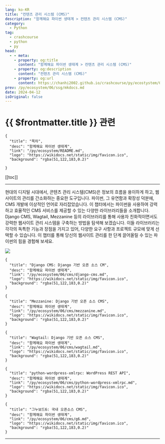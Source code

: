 ```yaml
---
lang: ko-KR
title: "컨텐츠 관리 시스템 (CMS)"
description: "함께해요 파이썬 생태계 > 컨텐츠 관리 시스템 (CMS)"
category:
  - Python
tag: 
  - crashcourse
  - python
  - py
head:
  - - meta:
    - property: og:title
      content: "함께해요 파이썬 생태계 > 컨텐츠 관리 시스템 (CMS)"
    - property: og:description
      content: "컨텐츠 관리 시스템 (CMS)"
    - property: og:url
      content: https://chanhi2002.github.io/crashcourse/py/ecostystem/06/cms/
prev: /py/ecosystem/06/ssg/mkdocs.md
date: 2024-04-12
isOriginal: false
---
```


# {{ $frontmatter.title }} 관련

```component VPCard
{
  "title": "목차",
  "desc": "함께해요 파이썬 생태계",
  "link": "/py/ecosystem/README.md",
  "logo": "https://wikidocs.net/static/img/favicon.ico",
  "background": "rgba(51,122,183,0.2)"
  
}
```

[[toc]]

---

<SiteInfo
  name="컨텐츠 관리 시스템 (CMS) | WikiDocs"
  desc="함께해요 파이썬 생태계"
  url="https://wikidocs.net/227739"
  logo="https://wikidocs.net/static/img/favicon.ico"
  preview="https://wikidocs.net/images/page/227739/CMS_%EC%86%8C%EA%B0%9C_%EA%B7%B8%EB%A6%BC.jpg"/>

현대의 디지털 시대에서, 콘텐츠 관리 시스템(CMS)은 정보의 흐름을 용이하게 하고, 웹사이트의 관리를 간소화하는 중요한 도구입니다. 파이썬, 그 유연함과 확장성 덕분에, CMS 개발에 이상적인 언어로 자리잡았습니다. 이 챕터에서는 파이썬을 사용하여 강력하고 효율적인 CMS 서비스를 제공할 수 있는 다양한 라이브러리들을 소개합니다. Django CMS, Wagtail, Mezzanine 등의 라이브러리를 통해 사용자 친화적이면서도 강력한 웹사이트 관리 시스템을 구축하는 방법을 탐색해 보겠습니다. 이들 라이브러리는 각각의 독특한 기능과 장점을 가지고 있어, 다양한 요구 사항과 프로젝트 규모에 맞게 선택할 수 있습니다. 이 챕터를 통해 당신의 웹사이트 관리를 한 단계 끌어올릴 수 있는 파이썬의 힘을 경험해 보세요.

![](https://wikidocs.net/images/page/227739/CMS_%EC%86%8C%EA%B0%9C_%EA%B7%B8%EB%A6%BC.jpg)

```component VPCard
{
  "title": "Django CMS: Django 기반 오픈 소스 CM",
  "desc": "함께해요 파이썬 생태계",
  "link": "/py/ecosystem/06/cms/django-cms.md",
  "logo": "https://wikidocs.net/static/img/favicon.ico",
  "background": "rgba(51,122,183,0.2)"
}
```

```component VPCard
{
  "title": "Mezzanine: Django 기반 오픈 소스 CMS",
  "desc": "함께해요 파이썬 생태계",
  "link": "/py/ecosystem/06/cms/mezzanine.md",
  "logo": "https://wikidocs.net/static/img/favicon.ico",
  "background": "rgba(51,122,183,0.2)"
}
```

```component VPCard
{
  "title": "Wagtail: Django 기반 오픈 소스 CMS",
  "desc": "함께해요 파이썬 생태계",
  "link": "/py/ecosystem/06/cms/wagtail.md",
  "logo": "https://wikidocs.net/static/img/favicon.ico",
  "background": "rgba(51,122,183,0.2)"
}
```

```component VPCard
{
  "title": "python-wordpress-xmlrpc: WordPress REST API",
  "desc": "함께해요 파이썬 생태계",
  "link": "/py/ecosystem/06/cms/python-wordpress-xmlrpc.md",
  "logo": "https://wikidocs.net/static/img/favicon.ico",
  "background": "rgba(51,122,183,0.2)"
}
```

```component VPCard
{
  "title": "그누보드6: 국내 오픈소스 CMS",
  "desc": "함께해요 파이썬 생태계",
  "link": "/py/ecosystem/06/cms/g6.md",
  "logo": "https://wikidocs.net/static/img/favicon.ico",
  "background": "rgba(51,122,183,0.2)"
}
```


---
